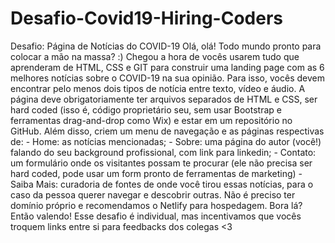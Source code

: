 # Desafio-Covid19-Hiring-Coders
Desafio: Página de Notícias do COVID-19 Olá, olá!  Todo mundo pronto para colocar a mão na massa? :)  Chegou a hora de vocês usarem tudo que aprenderam de HTML, CSS e GIT para construir uma landing page com as 6 melhores notícias sobre o COVID-19 na sua opinião. Para isso, vocês devem encontrar pelo menos dois tipos de notícia entre texto, vídeo e áudio.  A página deve obrigatoriamente ter arquivos separados de HTML e CSS, ser hard coded (isso é, código proprietário seu, sem usar Bootstrap e ferramentas drag-and-drop como Wix) e estar em um repositório no GitHub.  Além disso, criem um menu de navegação e as páginas respectivas de:  - Home: as notícias mencionadas;  - Sobre: uma página do autor (você!) falando do seu background profissional, com link para linkedin;  - Contato: um formulário onde os visitantes possam te procurar (ele não precisa ser hard coded, pode usar um form pronto de ferramentas de marketing)  - Saiba Mais: curadoria de fontes de onde você tirou essas notícias, para o caso da pessoa querer navegar e descobrir outras.  Não é preciso ter domínio próprio e recomendamos o Netlify para hospedagem.  Bora lá? Então valendo! Esse desafio é individual, mas incentivamos que vocês troquem links entre si para feedbacks dos colegas &lt;3
